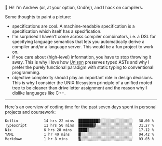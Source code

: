 :wave: Hi! I'm Andrew (or, at your option, Ondřej), and I hack on compilers. 

Some thoughts to paint a picture:
- specifications are cool. A machine-readable specification is a specification which itself has a specification.
- I'm surprised I haven't come across compiler combinators, i.e. a DSL for specifying language semantics that lets you automatically derive a compiler and/or a language server. This would be a fun project to work on.
- if you care about (high-level) information, you have to stop throwing it away. This is why I love how [Unison](https://github.com/unisonweb/unison) preserves typed ASTs and why I prefer the purely functional paradigm with static typing to conventional programming.
- objective complexity should play an important role in design decisions. This is why I consider the UNIX filesystem principle of a unified rooted tree to be cleaner than drive letter assignment and the reason why I dislike languages like C++.

---

Here's an overview of coding time for the past seven days spent in personal projects and coursework:
<!--START_SECTION:waka-->

```txt
Kotlin            14 hrs 22 mins  █████████▓░░░░░░░░░░░░░░░   38.00 %
TypeScript        11 hrs 50 mins  ███████▓░░░░░░░░░░░░░░░░░   31.27 %
Nix               6 hrs 28 mins   ████▒░░░░░░░░░░░░░░░░░░░░   17.12 %
YAML              1 hr 40 mins    █░░░░░░░░░░░░░░░░░░░░░░░░   04.42 %
Markdown          1 hr 8 mins     ▓░░░░░░░░░░░░░░░░░░░░░░░░   03.03 %
```

<!--END_SECTION:waka-->

<!--
**viluon/viluon** is a ✨ _special_ ✨ repository because its `README.md` (this file) appears on your GitHub profile.

Here are some ideas to get you started:

- 🔭 I’m currently working on ...
- 🌱 I’m currently learning ...
- 👯 I’m looking to collaborate on ...
- 🤔 I’m looking for help with ...
- 💬 Ask me about ...
- 📫 How to reach me: ...
- 😄 Pronouns: ...
- ⚡ Fun fact: ...
-->
